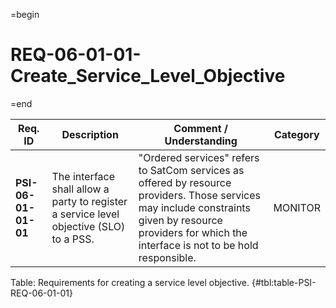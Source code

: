 =begin

# REQ-06-01-01-Create_Service_Level_Objective

=end

| Req. ID | Description | Comment / Understanding | Category |
| ------- | ----------- | ----------------------- | -------- |
| __PSI-06-01-01-01__ | The interface shall allow a party to register a service level objective (SLO) to a PSS. | "Ordered services" refers to SatCom services as offered by resource providers. Those services may include constraints given by resource providers for which the interface is not to be hold responsible. | MONITOR |

Table: Requirements for creating a service level objective. {#tbl:table-PSI-REQ-06-01-01}
